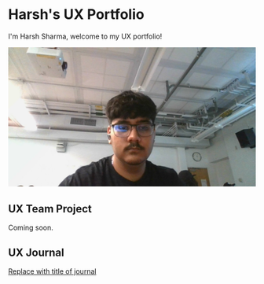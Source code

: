 # Harsh's UX Portfolio

I'm Harsh Sharma, welcome to my UX portfolio!

![A Picture of me](WIN_20250902_15_02_55_Pro.jpg)



## UX Team Project

Coming soon.

## UX Journal

[Replace with title of journal](journal/)

